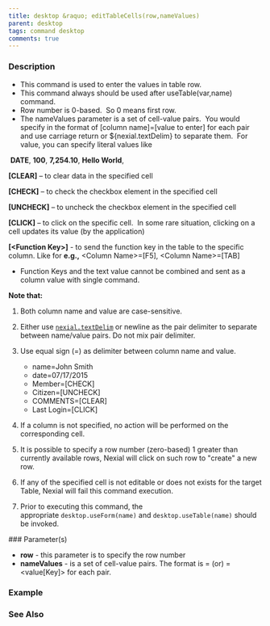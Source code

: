 ```yaml
---
title: desktop &raquo; editTableCells(row,nameValues)
parent: desktop
tags: command desktop
comments: true
---
```


### Description

- This command is used to enter the values in table row.
- This command always should be used after useTable(var,name) command.
- Row number is 0-based.  So 0 means first row.
- The nameValues parameter is a set of cell-value pairs.  You would specify in the format of \[column name\]=\[value to enter\] for each pair and use carriage return or ${nexial.textDelim} to separate them.  For value, you can specify literal values like   
  
    
 **DATE**, **100**, **7,254.10**, **Hello World**,

**\[CLEAR\]** – to clear data in the specified cell

**\[CHECK\]** – to check the checkbox element in the specified cell

**\[UNCHECK\]** – to uncheck the checkbox element in the specified cell

**\[CLICK\]** – to click on the specific cell.  In some rare situation, clicking on a cell updates its value (by the application)

**\[\<Function Key\>\]** -  to send the function key in the table to the specific column. Like for **e.g.,** \<Column Name\>=\[F5\], \<Column Name\>=\[TAB\]

- Function Keys and the text value cannot be combined and sent as a column value with single command.


**Note that:**

1.  Both column name and value are case-sensitive. 
2.  Either use [`nexial.textDelim`](../../systemvars/index) or newline as the pair delimiter to separate between name/value pairs. Do not mix pair delimiter. 
3.  Use equal sign (=) as delimiter between column name and value.
    - name=John Smith  
    - date=07/17/2015  
    - Member=\[CHECK\]  
    - Citizen=\[UNCHECK\]  
    - COMMENTS=\[CLEAR\]  
    - Last Login=\[CLICK\]
    
4.  If a column is not specified, no action will be performed on the corresponding cell. 
5.  It is possible to specify a row number (zero-based) 1 greater than currently available rows, Nexial will click on such row to "create" a new row. 
6.  If any of the specified cell is not editable or does not exists for the target Table, Nexial will fail this command execution.
7.  Prior to executing this command, the appropriate `desktop.useForm(name)` and `desktop.useTable(name)` should be invoked.



### Parameter(s)

- **row** - this parameter is to specify the row number
- **nameValues** -  is a set of cell-value pairs. The format is <column name>= <value> (or) <column name>=<value\[Key\]> for each pair.   
    

### Example


### See Also
